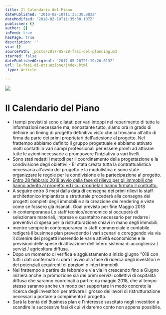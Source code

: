 ```yaml
---
title: Il Calendario del Piano
datePublished: '2018-02-10T11:35:30.883Z'
dateModified: '2018-02-10T11:35:30.107Z'
publisher: {}
author: []
inFeed: true
hasPage: true
description: ''
via: {}
sourcePath: _posts/2017-05-28-fasi-del-planning.md
starred: false
datePublishedOriginal: '2017-05-28T21:19:20.013Z'
url: le-fasi-di-attuazione/index.html
_type: Article

---
```

![](https://imgflo.herokuapp.com/graph/2b2431f8e7ba7b0/e122ca96c1ace9d00ce34139a57faeba/croprotate.jpg?cropheight=4656&cropwidth=2619&degrees=0&input=https%3A%2F%2Fthe-grid-user-content.s3-us-west-2.amazonaws.com%2Fe2a0a1dd-fc2c-4504-9765-ac410852fe5f.jpg&x=0&y=0)

# Il Calendario del Piano

* I tempi previsti si sono dilatati per vari intoppi nel reperimento di tutte le informazioni necessarie ma, nonostante tutto, siamo ora in grado di definire un timing di progetto definitivo visto che ci troviamo all'atto di firma da parte dei primi proprietari dell'adesione al progetto. Nel frattempo abbiamo definito il gruppo progettuale e abbiamo attivato molti contatti in vari campi professionali per essere pronti ad attivare tutte le azioni necessarie a promuovere l'iniziativa a vari livelli.
* Sono stati redatti i metodi per il coordinamento della progettazione e la condivisione degli obiettivi - E' stata creata tutta la contrattualistica necessaria all'avvio del progetto e la modulistica e sono state organizzare le regole per la condivisione e la partecipazione al progetto.
* [Entro 28 febbraio 2018 avvio della fase di rilievo per gli immobili che hanno aderito al progetto ed i cui proprietari hanno firmato il contratto.][0]
* A seguire entro 3 mesi dalla data di consegna dei primi rilievi lo staff architettonico impiantista e strutturale procederà alla consegna dei progetti completi degli immobili e alla creazione dei rendering e viste come se fossero già risanati. Goal previsto per fine Maggio 2018
* in contemporanea Lo staff tecnico/economico si occuperà di selezionare materiali, imprese e quantaltro necessario per redarre i preventivi di spesa per la ristrutturazione chiavi in mano degli immobili.
* mentre sempre in contemporanea lo staff commerciale e contabile redigerà il businnes plan prevedendo i vari scenari e coreggendo via via il divenire dei progetti 
inserendo le varie attività economiche e le previsioni delle spese di attivazione dell'intero sistema di accoglienza / servizi / agricoltura diffusa.
* Dopo un momento di verifica e aggiustamento a inizio giugno "018 con tutti i dati confermati si darà l'avvio alla fase di ricerca degli investitori e dei potenziali acquirenti di porzioni o interi immobili.
* Nel frattempo a partire da febbraio e via via in crescendo fino a Giugno inizierà anche la promozione sia dei primi servizi collettivi di ospitalità diffusa che saranno coordinati a partire da maggio 2018, che al tempo stesso saranno anche un modo per supportare in modo concreto la ricerca degli investitori per attivare il grosso dei lavori di ristrutturazione necessari a portare a compimento il progetto.
* Sarà la bontà del Business plan e l'interesse suscitato negli investitori a scandire le successive fasi di cui vi daremo conto non appena possibile.

[0]: https://m.facebook.com/events/109359109749226?view=permalink&id=109359116415892 "Evento"